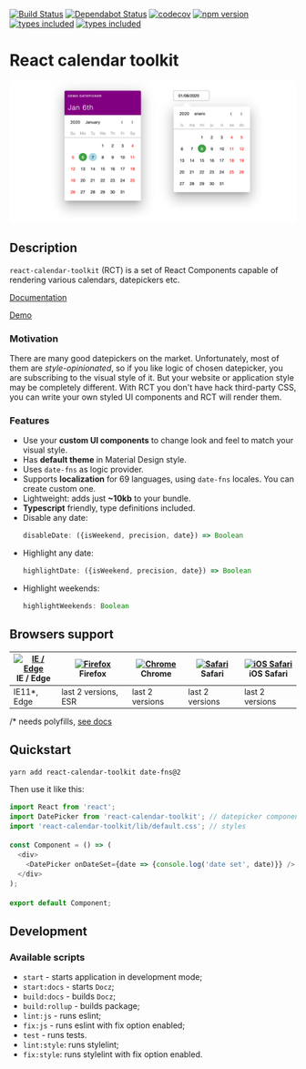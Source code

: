 [![Build Status](https://travis-ci.com/morewings/react-calendar-toolkit.svg?branch=master)](https://travis-ci.com/morewings/react-calendar-toolkit)
[![Dependabot Status](https://api.dependabot.com/badges/status?host=github&repo=morewings/react-calendar-toolkit)](https://dependabot.com)
[![codecov](https://codecov.io/gh/morewings/react-calendar-toolkit/branch/master/graph/badge.svg)](https://codecov.io/gh/morewings/react-calendar-toolkit)
[![npm version](https://badge.fury.io/js/react-calendar-toolkit.svg)](https://www.npmjs.com/package/react-calendar-toolkit)
[![types included](https://badgen.net/npm/types/tslib)](https://github.com/morewings/react-calendar-toolkit/blob/master/types/index.d.ts)
[![types included](https://badgen.net/bundlephobia/minzip/react-calendar-toolkit)](https://bundlephobia.com/result?p=react-calendar-toolkit)


# React calendar toolkit

[![Datepicker screenshot](./doc-assets/datepicker-screenshot.png)](#)

## Description
`react-calendar-toolkit` (RCT) is a set of React Components capable of rendering various calendars, datepickers etc.

[Documentation](https://react-calendar-toolkit.netlify.com)

[Demo](https://morewings.github.io/react-calendar-toolkit/)


### Motivation
There are many good datepickers on the market. Unfortunately, most of them are _style-opinionated_, so if you like logic of chosen datepicker, you are subscribing to the visual style of it. But your website or application style may be completely different. With RCT you don't have hack third-party CSS, you can write your own styled UI components and RCT will render them.

### Features
- Use your **custom UI components** to change look and feel to match your visual style.
- Has **default theme** in Material Design style.
- Uses `date-fns` as logic provider.
- Supports **localization** for 69 languages, using `date-fns` locales. You can create custom one.
- Lightweight: adds just **~10kb** to your bundle.
- **Typescript** friendly, type definitions included.
- Disable any date: 
    ```js
    disableDate: ({isWeekend, precision, date}) => Boolean
    ```
- Highlight any date:
    ```js
    highlightDate: ({isWeekend, precision, date}) => Boolean
    ```  
- Highlight weekends:
    ```js
    highlightWeekends: Boolean
    ```

## Browsers support

| [<img src="https://raw.githubusercontent.com/alrra/browser-logos/master/src/edge/edge_48x48.png" alt="IE / Edge" width="24px" height="24px" />](http://godban.github.io/browsers-support-badges/)<br/>IE / Edge | [<img src="https://raw.githubusercontent.com/alrra/browser-logos/master/src/firefox/firefox_48x48.png" alt="Firefox" width="24px" height="24px" />](http://godban.github.io/browsers-support-badges/)<br/>Firefox | [<img src="https://raw.githubusercontent.com/alrra/browser-logos/master/src/chrome/chrome_48x48.png" alt="Chrome" width="24px" height="24px" />](http://godban.github.io/browsers-support-badges/)<br/>Chrome | [<img src="https://raw.githubusercontent.com/alrra/browser-logos/master/src/safari/safari_48x48.png" alt="Safari" width="24px" height="24px" />](http://godban.github.io/browsers-support-badges/)<br/>Safari | [<img src="https://raw.githubusercontent.com/alrra/browser-logos/master/src/safari-ios/safari-ios_48x48.png" alt="iOS Safari" width="24px" height="24px" />](http://godban.github.io/browsers-support-badges/)<br/>iOS Safari |
| --------- | --------- | --------- | --------- | --------- |
| IE11*, Edge| last 2 versions, ESR| last 2 versions| last 2 versions| last 2 versions

/* needs polyfills, [see docs](https://react-calendar-toolkit.netlify.com/#/IE11%20support)

## Quickstart

 ```shell script
yarn add react-calendar-toolkit date-fns@2
```

Then use it like this:

```js
import React from 'react';
import DatePicker from 'react-calendar-toolkit'; // datepicker component
import 'react-calendar-toolkit/lib/default.css'; // styles

const Component = () => (
  <div>
    <DatePicker onDateSet={date => {console.log('date set', date)}} />
  </div>
);

export default Component;
``` 

## Development

### Available scripts

- `start` - starts application in development mode;
- `start:docs` - starts `Docz`;
- `build:docs` - builds `Docz`;
- `build:rollup` - builds package;
- `lint:js` - runs eslint;
- `fix:js` - runs eslint with fix option enabled;
- `test` - runs tests.
- `lint:style`: runs stylelint;
- `fix:style`: runs stylelint with fix option enabled.


